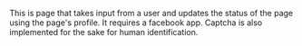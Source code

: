This is page that takes input from a user and updates the status of the page using the page's profile.
It requires a facebook app.
Captcha is also implemented for the sake for human identification.